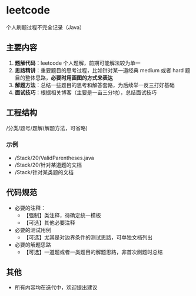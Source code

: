 # leetcode
个人刷题过程不完全记录（Java）

## 主要内容
1. **题解代码**：leetcode 个人题解，前期可能解法较为单一
2. **思路精讲**：重要题目的思考过程，比如针对某一道经典 medium 或者 hard 题目的整体思路，**必要时用画图的方式来表达**
3. **解题方法**：总结一些题目的思考和解答套路，为后续举一反三打好基础
4. **面试技巧**：根据相关博客（主要是一亩三分地），总结面试技巧



## 工程结构
/分类/题号/题解(解题方法，可省略)
### 示例
- /Stack/20/ValidParentheses.java
- /Stack/20/针对某道题的文档
- /Stack/针对某类题的文档

## 代码规范
- 必要的注释：
    - 【强制】类注释，待确定统一模板
    - 【可选】其他必要注释
- 必要的测试用例
    - 【可选】尤其是对边界条件的测试思路，可单独文档列出
- 必要的解题思路
    - 【可选】一道题或者一类题目的解题思路，非首次刷题时总结

## 其他
- 所有内容均在迭代中，欢迎提出建议